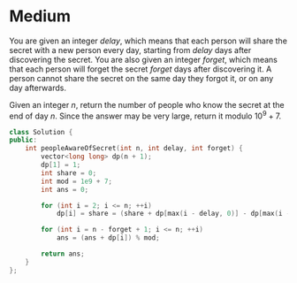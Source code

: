 # Medium

You are given an integer $delay$, which means that each person will share the secret with a new person every day, starting from $delay$ days after discovering the secret. You are also given an integer $forget$, which means that each person will forget the secret $forget$ days after discovering it. A person cannot share the secret on the same day they forgot it, or on any day afterwards.

Given an integer $n$, return the number of people who know the secret at the end of day $n$. Since the answer may be very large, return it modulo $10^9 + 7$.

```cpp
class Solution {
public:
    int peopleAwareOfSecret(int n, int delay, int forget) {
        vector<long long> dp(n + 1);
        dp[1] = 1;
        int share = 0;
        int mod = 1e9 + 7;
        int ans = 0;

        for (int i = 2; i <= n; ++i)
            dp[i] = share = (share + dp[max(i - delay, 0)] - dp[max(i - forget, 0)] + mod) % mod;

        for (int i = n - forget + 1; i <= n; ++i)
            ans = (ans + dp[i]) % mod;

        return ans;
    }
};
```
